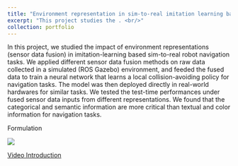```yaml
---
title: "Environment representation in sim-to-real imitation learning based robot navigation"
excerpt: "This project studies the . <br/>"
collection: portfolio
---
```


In this project, we studied the impact of environment representations (sensor data fusion) in imitation-learning based sim-to-real robot navigation tasks. We applied different sensor data fusion methods on raw data collected in a simulated (ROS Gazebo) environment, and feeded the fused data to train a neural network that learns a local collision-avoiding policy for navigation tasks. The model was then deployed directly in real-world hardwares for similar tasks. We tested the test-time performances under fused sensor data inputs from different representations. We found that the categorical and semantic information are more critical than textual and color information for navigation tasks.

Formulation

<img src='https://hzyu17.github.io/hongzheyu.github.io/images/local_navigation_method.png'>


[Video Introduction](https://youtu.be/ucGyuMjlgEk)